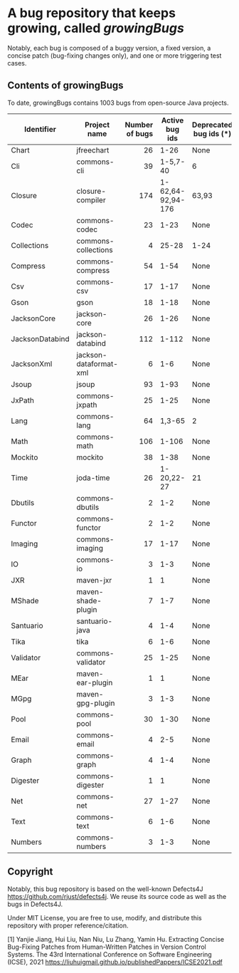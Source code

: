 # A bug repository that keeps growing, called ***growingBugs***

Notably, each bug is composed of a buggy version, a fixed version, a concise patch (bug-fixing changes only), and one or more triggering test cases.

## Contents of growingBugs
To date, growingBugs contains 1003 bugs from open-source Java projects. 

| Identifier      | Project name           | Number of bugs | Active bug ids    | Deprecated bug ids (\*) |
| --------------- | ---------------------- | -------------: | ----------------- | ----------------------- |
| Chart           | jfreechart             |             26 | 1-26              | None                    |
| Cli             | commons-cli            |             39 | 1-5,7-40          | 6                       |
| Closure         | closure-compiler       |            174 | 1-62,64-92,94-176 | 63,93                   |
| Codec           | commons-codec          |             23 | 1-23              | None                    |
| Collections     | commons-collections    |              4 | 25-28             | 1-24                    |
| Compress        | commons-compress       |             54 | 1-54              | None                    |
| Csv             | commons-csv            |             17 | 1-17              | None                    |
| Gson            | gson                   |             18 | 1-18              | None                    |
| JacksonCore     | jackson-core           |             26 | 1-26              | None                    |
| JacksonDatabind | jackson-databind       |            112 | 1-112             | None                    |
| JacksonXml      | jackson-dataformat-xml |              6 | 1-6               | None                    |
| Jsoup           | jsoup                  |             93 | 1-93              | None                    |
| JxPath          | commons-jxpath         |             25 | 1-25              | None                    |
| Lang            | commons-lang           |             64 | 1,3-65            | 2                       |
| Math            | commons-math           |            106 | 1-106             | None                    |
| Mockito         | mockito                |             38 | 1-38              | None                    |
| Time            | joda-time              |             26 | 1-20,22-27        | 21                      |
| Dbutils         | commons-dbutils        |              2 | 1-2               | None                    |
| Functor         | commons-functor        |              2 | 1-2               | None                    |
| Imaging         | commons-imaging        |             17 | 1-17              | None                    |
| IO              | commons-io             |              3 | 1-3               | None                    |
| JXR             | maven-jxr              |              1 | 1                 | None                    |
| MShade          | maven-shade-plugin     |              7 | 1-7               | None                    |
| Santuario       | santuario-java         |              4 | 1-4               | None                    |
| Tika            | tika                   |              6 | 1-6               | None                    |
| Validator       | commons-validator      |             25 | 1-25              | None                    |
| MEar            | maven-ear-plugin       |              1 | 1                 | None                    |
| MGpg            | maven-gpg-plugin       |              3 | 1-3               | None                    |
| Pool            | commons-pool           |             30 | 1-30              | None                    |
| Email           | commons-email          |              4 | 2-5               | None                    |
| Graph           | commons-graph          |              4 | 1-4               | None                    |
| Digester        | commons-digester       |              1 | 1                 | None                    |
| Net             | commons-net            |             27 | 1-27              | None                    |
| Text            | commons-text           |              6 | 1-6               | None                    |
| Numbers         | commons-numbers        |              3 | 1-3               | None                    |

## Copyright
Notably, this bug repository is based on the well-known Defects4J https://github.com/rjust/defects4j. We reuse its source code as well as the bugs in Defects4J. 

Under MIT License, you are free to use, modify, and distribute this repository with proper reference/citation.

[1] Yanjie Jiang, Hui Liu, Nan Niu, Lu Zhang, Yamin Hu. Extracting Concise Bug-Fixing Patches from Human-Written Patches in Version Control Systems. The 43rd International Conference on Software Engineering (ICSE), 2021 https://liuhuigmail.github.io/publishedPappers/ICSE2021.pdf

